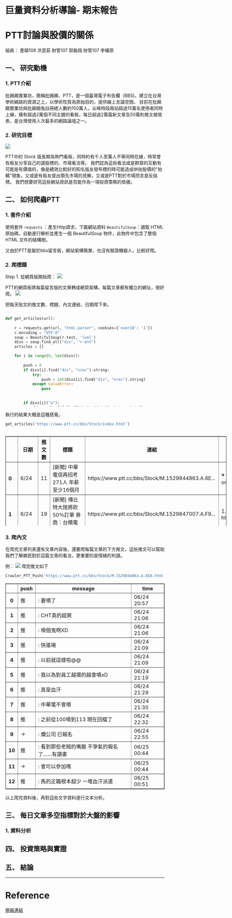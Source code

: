 # 巨量資料分析導論- 期末報告

# PTT討論與股價的關係

組員：
產碩108 洪意茹
財管107 郭銘翔
財管107 李權原
## 一、 研究動機
### 1. PTT介紹

批踢踢實業坊，簡稱批踢踢、PTT，是一個臺灣電子布告欄（BBS)。建立在台灣學術網路的資源之上，以學術性質為原始目的，提供線上言論空間。
目前在批踢踢實業坊與批踢踢兔註冊總人數約150萬人，尖峰時段兩站超過15萬名使用者同時上線，擁有超過2萬個不同主題的看板，每日超過2萬篇新文章及50萬則推文被發表，是台灣使用人次最多的網路論壇之一。

### 2. 研究目標
![](https://i.imgur.com/QoNELz7.png)


PTT中的 Stock 版長期為熱門看板，同時約有千人至萬人不等同時在線，時常會有板友分享自己的選股標的、市場看法等。
我們認為這些看法或是群眾的互動有可能是有價值的，像是績效比較好的知名版友發布標的時可能造成哄抬股價的"抬轎"現象，又或是有板友提出領先市場的見解，又或是PTT對於市場而言是反指標。
我們想要研究這些網站資訊是否能作為一項投資策略的依據。


## 二、 如何爬蟲PTT

### 1. 套件介紹
使用套件
`requests` ：產生Http請求，下載網站資料
`BeautifulSoup`：讀取 HTML 原始碼，自動進行解析並產生一個 BeautifulSoup 物件，此物件中包含了整個 HTML 文件的結構樹。

又由於PTT是屬於bbs留言板，網站架構簡單，也沒有驗證機器人，比較好爬。

### 2. 爬標題
Step 1. 從網頁版開始爬：
![](https://i.imgur.com/cKs6kyA.png)

PTT的網頁板將每篇留言版的文章轉成網頁架構，每篇文章都有獨立的網址，很好爬。
![](https://i.imgur.com/oNW850c.png)

把每天貼文的推文數、標題、內文連結、日期爬下來。

<div style="overflow:scroll;height:300px;">

```python
def get_articles(url):
    
    r = requests.get(url, "html.parser", cookies={'over18': '1'})
    r.encoding = "UTF-8"
    soup = BeautifulSoup(r.text, 'lxml')
    divs = soup.find_all("div", "r-ent")
    articles = []

    for i in range(0, len(divs)):
                   
        push = 0                
        if divs[i].find("div", "nrec").string:                    
            try:                    
                push = int(divs[i].find("div", "nrec").string)
            except ValueError:
                pass
                
   
        if divs[i]("a"):
            date = divs[i].find("div", "date").string.strip()
            href = urllib.parse.urljoin('https://www.ptt.cc/',divs[i].find('a')['href'])
            title = divs[i].find('a').string
            content  = get_content(href)
                     
                        
            articles.append({
                'date': date,
                'push': push,
                'title': title,
                'link': href,
                'content' : content
             })
    
        
    return pd.DataFrame(articles)[['date', 'push', 'title', 'link', 'content']]
```
</div>

執行的結果大概是這種感覺。

```python
get_articles('https://www.ptt.cc/bbs/Stock/index.html')
```


<div style="overflow:scroll;height:300px; width:700px">
<style scoped>
    .dataframe tbody tr th:only-of-type {
        vertical-align: middle;
    }

    .dataframe tbody tr th {
        vertical-align: top;
    }

    .dataframe thead th {
        text-align: right;
    }
</style>
<table border="1" class="dataframe" align = "center">
  <thead style="text-align: center;">
    <tr style="text-align: center;">
      <th></th>
      <th style="text-align: center;">日期</th>
      <th style="text-align: center;">推文數</th>
      <th style="text-align: center;">標題</th>
      <th style="text-align: center;">連結</th>
      <th style="text-align: center;">內文</th>
    </tr>
  </thead>
  <tbody style="text-align: left;">
    <tr>
      <th>0</th>
      <td>6/24</td>
      <td>11</td>
      <td>[新聞] 中華電信再招考271人 年薪至少16個月</td>
      <td>https://www.ptt.cc/bbs/Stock/M.1529844863.A.6E...</td>
      <td>※ [本文轉錄自 cjol 信箱]    作者: orz44444 (台灣會亂是因為修羅...</td>
    </tr>
    <tr>
      <th>1</th>
      <td>6/24</td>
      <td>19</td>
      <td>[新聞] 傳比特大陸將砍50％訂單 券商：台積電Q3</td>
      <td>https://www.ptt.cc/bbs/Stock/M.1529847007.A.F9...</td>
      <td>1.原文連結：  http://news.ltn.com.tw/news/busin...</td>
    </tr>
    <tr>
      <th>2</th>
      <td>6/24</td>
      <td>20</td>
      <td>[新聞] 茂迪屏縣種電跨出不利耕地綠能區</td>
      <td>https://www.ptt.cc/bbs/Stock/M.1529847524.A.69...</td>
      <td>-------------------------------發文提醒---------...</td>
    </tr>
    <tr>
      <th>3</th>
      <td>6/24</td>
      <td>5</td>
      <td>Re: [新聞] 傳比特大陸將砍50％訂單 券商：台積電Q3</td>
      <td>https://www.ptt.cc/bbs/Stock/M.1529851666.A.A0...</td>
      <td>2330從2018年4月26日的222點到現在6月22日，  這中間最高不超過233  ...</td>
    </tr>
    <tr>
      <th>4</th>
      <td>6/24</td>
      <td>17</td>
      <td>Re: [標的] 2049 上銀</td>
      <td>https://www.ptt.cc/bbs/Stock/M.1529853748.A.01...</td>
      <td>各位前輩晚安    2049 上銀    因爲S大關係，版上不少人上車    其中不乏被...</td>
    </tr>
    <tr>
      <th>5</th>
      <td>6/24</td>
      <td>18</td>
      <td>[新聞] 光磊滿手單 大舉擴產</td>
      <td>https://www.ptt.cc/bbs/Stock/M.1529854152.A.44...</td>
      <td>1.原文連結：https://goo.gl/4a6GNV      2.原文內容：  近...</td>
    </tr>
    <tr>
      <th>6</th>
      <td>6/25</td>
      <td>0</td>
      <td>[公告] lilylemon 違反板規4-4 水桶一週</td>
      <td>https://www.ptt.cc/bbs/Stock/M.1529856101.A.7D...</td>
      <td>主旨：lilylemon 違反板規4-4 水桶一週    說明：經板主巡視版面，lily...</td>
    </tr>
    <tr>
      <th>7</th>
      <td>6/25</td>
      <td>6</td>
      <td>Re: [請益]宏達電為什麼不會倒??</td>
      <td>https://www.ptt.cc/bbs/Stock/M.1529856261.A.1D...</td>
      <td>※ 引述《gokuhwanlai (你今天范特西了嗎?)》之銘言：  : 個人有個疑問....</td>
    </tr>
    <tr>
      <th>8</th>
      <td>6/25</td>
      <td>9</td>
      <td>[標的] 1909榮成</td>
      <td>https://www.ptt.cc/bbs/Stock/M.1529856532.A.61...</td>
      <td>--------------------------------------------...</td>
    </tr>
    <tr>
      <th>9</th>
      <td>6/25</td>
      <td>0</td>
      <td>[公告] alberchi 違反板規4-2 警告一次</td>
      <td>https://www.ptt.cc/bbs/Stock/M.1529857094.A.0E...</td>
      <td>1. 主旨: alberchi 違反板規4-2 警告一次    2. 說明：經板主巡視板...</td>
    </tr>
    <tr>
      <th>10</th>
      <td>6/25</td>
      <td>3</td>
      <td>[新聞] 日出手管制 比特幣爆賣壓</td>
      <td>https://www.ptt.cc/bbs/Stock/M.1529857926.A.7E...</td>
      <td>1.原文連結：      http://tinyurl.com/yby7jjus    ...</td>
    </tr>
    <tr>
      <th>11</th>
      <td>6/25</td>
      <td>0</td>
      <td>[標的] 本週程式選股結果</td>
      <td>https://www.ptt.cc/bbs/Stock/M.1529860487.A.52...</td>
      <td>1.標的：本週程式選股結果    2.分類：有的多/有的空    3.分析/正文...</td>
    </tr>
    <tr>
      <th>12</th>
      <td>6/25</td>
      <td>1</td>
      <td>[標的] 本週股票多空表</td>
      <td>https://www.ptt.cc/bbs/Stock/M.1529860517.A.7D...</td>
      <td>1. 標的：本週股票    2. 分類：有的多/有的空    3. 分析/正文：...</td>
    </tr>
    <tr>
      <th>13</th>
      <td>6/25</td>
      <td>2</td>
      <td>Re: [請益] 100萬元用來投資股票、創業或留學較好呢?</td>
      <td>https://www.ptt.cc/bbs/Stock/M.1529860635.A.06...</td>
      <td>※ 引述《pipiboygay (喜歡男人的男生)》之銘言：  : 非常辛苦的還完全部的...</td>
    </tr>
    <tr>
      <th>14</th>
      <td>6/25</td>
      <td>6</td>
      <td>Re: [標的] 2049 上銀</td>
      <td>https://www.ptt.cc/bbs/Stock/M.1529860690.A.62...</td>
      <td>我在S大發上銀文的前一天  有在起漲點社團問2049  我想買零股  因為四月的時候...</td>
    </tr>
    <tr>
      <th>15</th>
      <td>1/25</td>
      <td>43</td>
      <td>[公告] 精華區導覽Q&amp;A</td>
      <td>https://www.ptt.cc/bbs/Stock/M.1422199105.A.84...</td>
      <td>關鍵字查詢：使用"/"於本文搜尋    1.請將頁面跳離關鍵字區    2.輸入"/"出...</td>
    </tr>
    <tr>
      <th>16</th>
      <td>12/18</td>
      <td>0</td>
      <td>[公告] Stock 板規              (20151218修訂)</td>
      <td>https://www.ptt.cc/bbs/Stock/M.1450418190.A.2F...</td>
      <td>main_content error</td>
    </tr>
    <tr>
      <th>17</th>
      <td>6/22</td>
      <td>0</td>
      <td>[閒聊] 2018/06/22 盤後閒聊</td>
      <td>https://www.ptt.cc/bbs/Stock/M.1529647207.A.8D...</td>
      <td>難道今天只有我賠錢？  https://i.imgur.com/k8N7Q6o.jpg ...</td>
    </tr>
  </tbody>
</table>
</div>

### 3. 爬內文
在爬完文章列表還有文章內容後，還要爬每篇文章的下方推文，這些推文可以幫助我們了解鄉民對於這篇文章的看法，更重要的是情緒的判讀。

例：
![](https://i.imgur.com/QQaFs3S.png)
爬完推文如下


```python
Crawler_PTT_Push('https://www.ptt.cc/bbs/Stock/M.1529844863.A.6E8.html')
```




<div>
<style scoped>
    .dataframe tbody tr th:only-of-type {
        vertical-align: center;
    }

    .dataframe tbody tr th {
        vertical-align: top;
    }

    .dataframe thead th {
        text-align: right;
    }
</style>
<table border="1" class="dataframe">
  <thead>
    <tr style="text-align: center;">
      <th></th>
      <th style="text-align: center;">push</th>
      <th style="text-align: center;">message</th>
      <th style="text-align: center;">time</th>
    </tr>
  </thead>
  <tbody>
    <tr>
      <th>0</th>
      <td>推</td>
      <td>: 要噴了</td>
      <td>06/24 20:57</td>
    </tr>
    <tr>
      <th>1</th>
      <td>推</td>
      <td>: CHT真的超爽</td>
      <td>06/24 21:06</td>
    </tr>
    <tr>
      <th>2</th>
      <td>推</td>
      <td>: 噴個鬼啊XD</td>
      <td>06/24 21:06</td>
    </tr>
    <tr>
      <th>3</th>
      <td>推</td>
      <td>: 快進場</td>
      <td>06/24 21:09</td>
    </tr>
    <tr>
      <th>4</th>
      <td>推</td>
      <td>: 以前就這樣啦@@</td>
      <td>06/24 21:09</td>
    </tr>
    <tr>
      <th>5</th>
      <td>推</td>
      <td>: 我以為對員工越壞的越會噴xD</td>
      <td>06/24 21:19</td>
    </tr>
    <tr>
      <th>6</th>
      <td>推</td>
      <td>: 真是血汗</td>
      <td>06/24 21:29</td>
    </tr>
    <tr>
      <th>7</th>
      <td>推</td>
      <td>: 中華電不會噴</td>
      <td>06/24 21:30</td>
    </tr>
    <tr>
      <th>8</th>
      <td>推</td>
      <td>: 之前從100噴到113  現在回檔了</td>
      <td>06/24 22:32</td>
    </tr>
    <tr>
      <th>9</th>
      <td>→</td>
      <td>: 爛公司                已報名</td>
      <td>06/24 22:55</td>
    </tr>
    <tr>
      <th>10</th>
      <td>推</td>
      <td>: 看到那些老賊的嘴臉     不爭氣的報名了……有讀書</td>
      <td>06/25 00:44</td>
    </tr>
    <tr>
      <th>11</th>
      <td>→</td>
      <td>: 會可以參加嗎</td>
      <td>06/25 00:44</td>
    </tr>
    <tr>
      <th>12</th>
      <td>推</td>
      <td>: 馬的正職根本超少 一堆血汗派遣</td>
      <td>06/25 00:51</td>
    </tr>
  </tbody>
</table>
</div>

以上爬完資料後，再對這些文字資料進行文本分析。

## 三、 每日文章多空指標對於大盤的影響

### 1. 資料分析 

## 四、 投資策略與實證

## 五、 結論

---
# Reference

[簡報連結](https://slideshare.net/ssuserf1b9cf/pythonpycontw2017)
